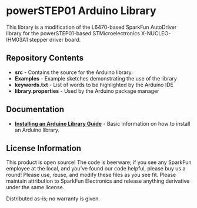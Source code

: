 powerSTEP01 Arduino Library
==========

This library is a modification of the L6470-based SparkFun AutoDriver library for the powerSTEP01-based STMicroelectronics X-NUCLEO-IHM03A1 stepper driver board.

Repository Contents
-------------------
* **src** - Contains the source for the Arduino library.
* **Examples** - Example sketches demonstrating the use of the library
* **keywords.txt** - List of words to be highlighted by the Arduino IDE
* **library.properties** - Used by the Arduino package manager

Documentation
-------------------
* **[Installing an Arduino Library Guide](https://learn.sparkfun.com/tutorials/installing-an-arduino-library)** - Basic information on how to install an Arduino library.

License Information
-------------------
This product is open source!
The code is beerware; if you see any SparkFun employee at the local, and you've found our code helpful, please buy us a round!
Please use, reuse, and modify these files as you see fit. Please maintain attribution to SparkFun Electronics and release anything derivative under the same license.

Distributed as-is; no warranty is given.
